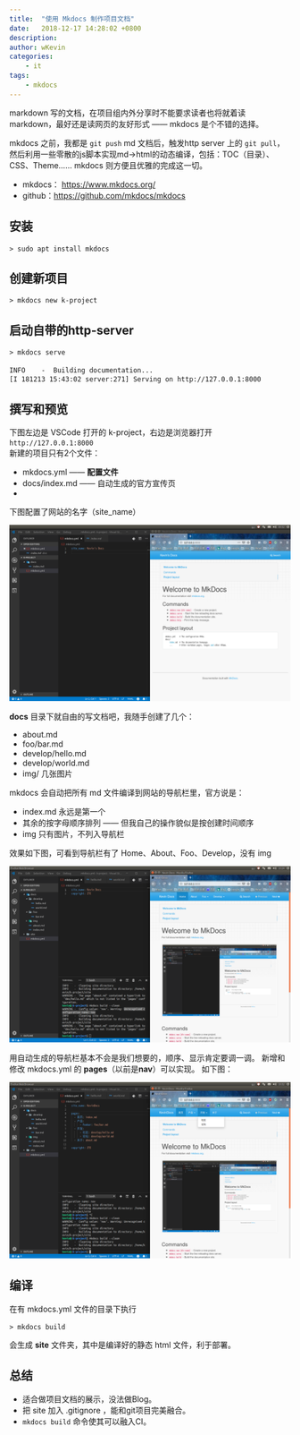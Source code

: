 ```yaml
---
title:  "使用 Mkdocs 制作项目文档"
date:   2018-12-17 14:28:02 +0800
description: 
author: wKevin
categories: 
    - it
tags:
    - mkdocs
---
```


markdown 写的文档，在项目组内外分享时不能要求读者也将就着读markdown，最好还是读网页的友好形式 —— mkdocs 是个不错的选择。

mkdocs 之前，我都是 `git push` md 文档后，触发http server 上的 `git pull`，然后利用一些零散的js脚本实现md->html的动态编译，包括：TOC（目录）、CSS、Theme…… mkdocs 则方便且优雅的完成这一切。

- mkdocs： https://www.mkdocs.org/
- github：https://github.com/mkdocs/mkdocs

## 安装

```
> sudo apt install mkdocs
```

## 创建新项目

```
> mkdocs new k-project
```
## 启动自带的http-server

```
> mkdocs serve

INFO    -  Building documentation... 
[I 181213 15:43:02 server:271] Serving on http://127.0.0.1:8000
```

## 撰写和预览

下图左边是 VSCode 打开的 k-project，右边是浏览器打开 `http://127.0.0.1:8000`  
新建的项目只有2个文件：

- mkdocs.yml —— **配置文件**
- docs/index.md —— 自动生成的官方宣传页
- 
下图配置了网站的名字（site_name）

![snapshot1.png](/images/posts/2018-12-17-mkdocs.to.project.doc/snapshot1.png)

**docs** 目录下就自由的写文档吧，我随手创建了几个： 

- about.md
- foo/bar.md
- develop/hello.md
- develop/world.md
- img/ 几张图片

mkdocs 会自动把所有 md 文件编译到网站的导航栏里，官方说是：

- index.md 永远是第一个
- 其余的按字母顺序排列 —— 但我自己的操作貌似是按创建时间顺序
- img 只有图片，不列入导航栏

效果如下图，可看到导航栏有了 Home、About、Foo、Develop，没有 img

![snapshot3.png](/images/posts/2018-12-17-mkdocs.to.project.doc/snapshot3.png)

用自动生成的导航栏基本不会是我们想要的，顺序、显示肯定要调一调。
新增和修改 mkdocs.yml 的 **pages**（以前是**nav**）可以实现。
如下图：

![snapshot4.png](/images/posts/2018-12-17-mkdocs.to.project.doc/snapshot4.png)

## 编译

在有 mkdocs.yml 文件的目录下执行

```
> mkdocs build
```
会生成  **site** 文件夹，其中是编译好的静态 html 文件，利于部署。

## 总结

- 适合做项目文档的展示，没法做Blog。
- 把 site 加入 .gitignore ，能和git项目完美融合。
- `mkdocs build` 命令使其可以融入CI。
